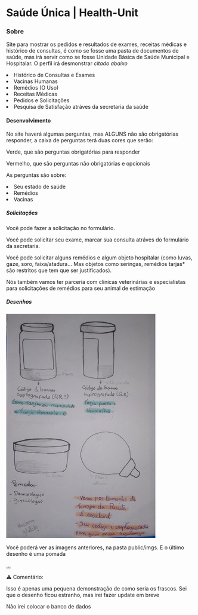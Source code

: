 # Saúde Única | Health-Unit

<h3>Sobre</h3>
<p>Site para mostrar os pedidos e resultados de exames, receitas médicas e histórico de consultas, é como se fosse uma pasta de documentos de saúde, mas irá servir como se fosse Unidade Básica de Saúde Municipal e Hospitalar. O perfil irá desmonstrar <i>citado abaixo</i></p>

<li>Histórico de Consultas e Exames</li>
<li>Vacinas Humanas</li>
<li>Remédios (O Uso)</li>
<li>Receitas Médicas</li>
<li>Pedidos e Solicitações</li>
<li>Pesquisa de Satisfação atráves da secretaria da saúde</li>

<h4>Desenvolvimento</h4>
<p>No site haverá algumas perguntas, mas ALGUNS não são obrigatórias responder, a caixa de perguntas terá duas cores que serão:</p>
<p color="Green">Verde, que são perguntas obrigatórias para responder</p>
<p color="Red">Vermelho, que são perguntas não obrigatórias e opcionais</p>

<p>As perguntas são sobre:
  <li>Seu estado de saúde</li>
  <li>Remédios</li>
  <li>Vacinas</li>
</p>

<h5>Solicitações</h5>

<p>Você pode fazer a solicitação no formulário.</p>
<p>Você pode solicitar seu exame, marcar sua consulta atráves do formulário da secretaria.</p>
<p>Você pode solicitar alguns remédios e algum objeto hospitalar (como luvas, gaze, soro, faixa/atadura... Mas objetos como seringas, remédios tarjas* são restritos que tem que ser justificados).</p>
<p>Nós também vamos ter parceria com clinícas veterinárias e especialistas para solicitações de remédios para seu animal de estimação</p>

<h5>Desenhos</h5>
  
<img src="public/imgs/tarjas.jpg" width="400" height="600">

<p>Você poderá ver as imagens anteriores, na pasta public/imgs. E o último desenho é uma pomada</p>

<a href="HealthUnit.drawio">...<a>

:warning:
Comentário: <p>Isso é apenas uma pequena demonstração de como seria os frascos. Sei que o desenho ficou estranho, mas irei fazer update em breve</p>
<p>Não irei colocar o banco de dados</p>
